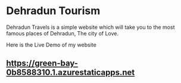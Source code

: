# Dehradun Tourism
Dehradun Travels is a simple website which will take you to the most famous places of Dehradun, The city of Love.


Here is the Live Demo of my website

## https://green-bay-0b8588310.1.azurestaticapps.net
